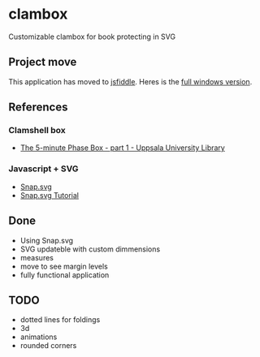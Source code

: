# clambox
Customizable clambox for book protecting in SVG

## Project move
This application has moved to [jsfiddle](https://jsfiddle.net/flxndn/xvkoshey/). Heres is the [full windows version](https://jsfiddle.net/flxndn/xvkoshey/embedded/result/).


## References
### Clamshell box
*  [The 5-minute Phase Box - part 1 - Uppsala University Library](https://www.youtube.com/watch?v=EDzZFUlHd0s)

### Javascript + SVG
*  [Snap.svg](http://snapsvg.io/)
*  [Snap.svg Tutorial](http://svg.dabbles.info/)


## Done
*  Using Snap.svg
*  SVG updateble with custom dimmensions
*  measures
*  move to see margin levels
*  fully functional application

## TODO
*  dotted lines for foldings
*  3d
*  animations
*  rounded corners




